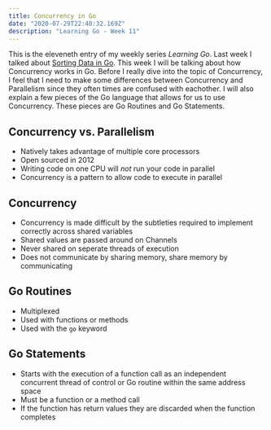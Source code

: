 ```yaml
---
title: Concurrency in Go
date: "2020-07-29T22:40:32.169Z"
description: "Learning Go - Week 11"
---
```


This is the eleveneth entry of my weekly series *Learning Go*. Last week I talked about [Sorting Data in Go](). This week I will be talking about how Concurrency works in Go. Before I really dive into the topic of Concurrency, I feel that I need to make some differences between Concurrency and Parallelism since they often times are confused with eachother. I will also explain a few pieces of the Go language that allows for us to use Concurrency. These pieces are Go Routines and Go Statements.

## Concurrency vs. Parallelism

- Natively takes advantage of multiple core processors
- Open sourced in 2012
- Writing code on one CPU will *not* run your code in parallel
- Concurrency is a pattern to allow code to execute in parallel

## Concurrency

- Concurrency is made difficult by the subtleties required to implement correctly across shared variables
- Shared values are passed around on Channels
- Never shared on seperate threads of execution
- Does not communicate by sharing memory, share memory by communicating

## Go Routines

- Multiplexed
- Used with functions or methods
- Used with the `go` keyword

## Go Statements

- Starts with the execution of a function call as an independent concurrent thread of control or Go routine within the same address space
- Must be a function or a method call
- If the function has return values they are discarded when the function completes

